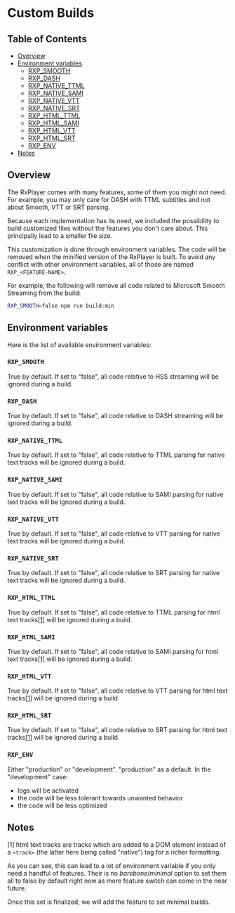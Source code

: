 # Custom Builds

## Table of Contents

- [Overview](#overview)
- [Environment variables](#env)
    - [RXP_SMOOTH](#env-smooth)
    - [RXP_DASH](#env-dash)
    - [RXP_NATIVE_TTML](#env-native-ttml)
    - [RXP_NATIVE_SAMI](#env-native-sami)
    - [RXP_NATIVE_VTT](#env-native-vtt)
    - [RXP_NATIVE_SRT](#env-native-srt)
    - [RXP_HTML_TTML](#env-html-ttml)
    - [RXP_HTML_SAMI](#env-html-sami)
    - [RXP_HTML_VTT](#env-html-vtt)
    - [RXP_HTML_SRT](#env-html-srt)
    - [RXP_ENV](#env-env)
- [Notes](#notes)

## <a name="overview"></a>Overview

The RxPlayer comes with many features, some of them you might not need. For example, you may only care for DASH with TTML subtitles and not about Smooth, VTT or SRT parsing.

Because each implementation has its need, we included the possibility to build customized files without the features you don't care about. This principally lead to a smaller file size.

This customization is done through environment variables. The code will be removed when the minified version of the RxPlayer is built. To avoid any conflict with other environment variables, all of those are named ``RXP_<FEATURE-NAME>``.

For example, the following will remove all code related to Microsoft Smooth Streaming from the build:
```sh
RXP_SMOOTH=false npm run build:min
```

## <a name="env"></a>Environment variables

Here is the list of available environment variables:

### <a name="env-smooth"></a>``RXP_SMOOTH``

True by default. If set to "false", all code relative to HSS streaming will be ignored
during a build.


### <a name="env-dash"></a>``RXP_DASH``

True by default. If set to "false", all code relative to DASH streaming will be ignored
during a build.


### <a name="env-native-ttml"></a>``RXP_NATIVE_TTML``

True by default. If set to "false", all code relative to TTML parsing for native text tracks
will be ignored during a build.


### <a name="env-native-sami"></a>``RXP_NATIVE_SAMI``

True by default. If set to "false", all code relative to SAMI parsing for native text tracks
will be ignored during a build.


### <a name="env-native-vtt"></a>``RXP_NATIVE_VTT``

True by default. If set to "false", all code relative to VTT parsing for native text tracks
will be ignored during a build.


### <a name="env-native-srt"></a>``RXP_NATIVE_SRT``

True by default. If set to "false", all code relative to SRT parsing for native text tracks
will be ignored during a build.


### <a name="env-html-ttml"></a>``RXP_HTML_TTML``

True by default. If set to "false", all code relative to TTML parsing for html text tracks[[1]](#note-1)
will be ignored during a build.


### <a name="env-html-sami"></a>``RXP_HTML_SAMI``

True by default. If set to "false", all code relative to SAMI parsing for html text tracks[[1]](#note-1)
will be ignored during a build.


### <a name="env-html-vtt"></a>``RXP_HTML_VTT``

True by default. If set to "false", all code relative to VTT parsing for html text tracks[[1]](#note-1)
will be ignored during a build.


### <a name="env-html-srt"></a>``RXP_HTML_SRT``

True by default. If set to "false", all code relative to SRT parsing for html text tracks[[1]](#note-1)
will be ignored during a build.


### <a name="env-env"></a>``RXP_ENV``

Either "production" or "development". "production" as a default.
In the "development" case:
  - logs will be activated
  - the code will be less tolerant towards unwanted behavior
  - the code will be less optimized


## <a name="notes"></a>Notes

<a name="note-1"></a>[1] html text tracks are tracks which are added to a DOM element instead of a
``<track>`` (the latter here being called "native") tag for a richer
formatting.


As you can see, this can lead to a lot of environment variable if you only need a handful of features. Their is no _barebone_/_minimal_ option to set them all to false by default right now as more feature switch can come in the near future.

Once this set is finalized, we will add the feature to set minimal builds.
